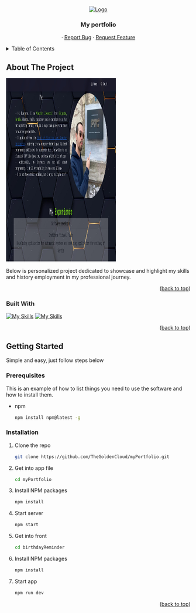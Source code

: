<a name="readme-top"></a>

<br />
<div align="center">
  <a href="https://github.com/TheGoldenCloud/myPortfolio">
    <img src="./birthdayReminder/public/birthday-cake-svgrepo-com.svg" alt="Logo" width="80" height="80">
  </a>

<h3 align="center">My portfolio</h3>

  <p align="center">
    ·
    <a href="https://github.com/TheGoldenCloud/myPortfolio/issues">Report Bug</a>
    ·
    <a href="https://github.com/TheGoldenCloud/myPortfolio/issues">Request Feature</a>
  </p>
</div>



<!-- TABLE OF CONTENTS -->
<details>
  <summary>Table of Contents</summary>
  <ol>
    <li>
      <a href="#about-the-project">About The Project</a>
      <ul>
        <li><a href="#built-with">Built With</a></li>
      </ul>
    </li>
    <li>
      <a href="#getting-started">Getting Started</a>
      <ul>
        <li><a href="#prerequisites">Prerequisites</a></li>
        <li><a href="#installation">Installation</a></li>
      </ul>
    </li>
  </ol>
</details>



<!-- ABOUT THE PROJECT -->
## About The Project

<!-- [![Product Name Screen Shot][product-screenshot]](https://example.com) -->

<!-- <img src="/public/app.png" alt="appImg" width="300" height="500"> -->
<img src="./src/Assets/readmeImg.jpeg" alt="appImg" width="300" height="500">

Below is personalized project dedicated to showcase and highlight my skills and history employment in my professional journey.  

<p align="right">(<a href="#readme-top">back to top</a>)</p>



### Built With

[![My Skills](https://skillicons.dev/icons?i=react)](https://skillicons.dev)
[![My Skills](https://skillicons.dev/icons?i=bootstrap)](https://skillicons.dev)

<p align="right">(<a href="#readme-top">back to top</a>)</p>

## Getting Started

Simple and easy, just follow steps below

### Prerequisites

This is an example of how to list things you need to use the software and how to install them.
* npm
  ```sh
  npm install npm@latest -g
  ```

### Installation

1. Clone the repo
   ```sh
   git clone https://github.com/TheGoldenCloud/myPortfolio.git
   ```
2. Get into app file
   ```sh
   cd myPortfolio
   ```
3. Install NPM packages
   ```sh
   npm install
   ```
4. Start server
   ```sh
   npm start

5. Get into front
   ```sh
   cd birthdayReminder

6. Install NPM packages
   ```sh
   npm install
   ```
7. Start app
   ```sh
   npm run dev
   ```

<p align="right">(<a href="#readme-top">back to top</a>)</p>

